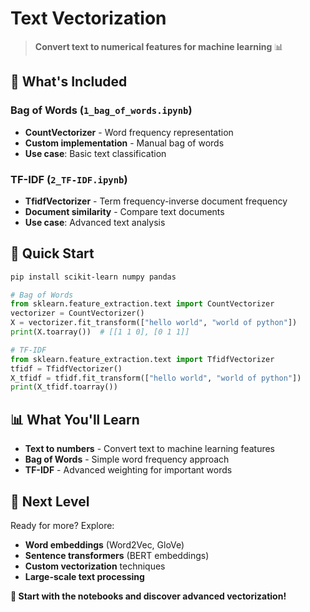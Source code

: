 # Text Vectorization

> **Convert text to numerical features for machine learning** 📊

## 📁 What's Included

### **Bag of Words** (`1_bag_of_words.ipynb`)
- **CountVectorizer** - Word frequency representation
- **Custom implementation** - Manual bag of words
- **Use case**: Basic text classification

### **TF-IDF** (`2_TF-IDF.ipynb`)
- **TfidfVectorizer** - Term frequency-inverse document frequency
- **Document similarity** - Compare text documents
- **Use case**: Advanced text analysis

## 🚀 Quick Start

```bash
pip install scikit-learn numpy pandas
```

```python
# Bag of Words
from sklearn.feature_extraction.text import CountVectorizer
vectorizer = CountVectorizer()
X = vectorizer.fit_transform(["hello world", "world of python"])
print(X.toarray())  # [[1 1 0], [0 1 1]]

# TF-IDF
from sklearn.feature_extraction.text import TfidfVectorizer
tfidf = TfidfVectorizer()
X_tfidf = tfidf.fit_transform(["hello world", "world of python"])
print(X_tfidf.toarray())
```

## 📊 What You'll Learn

- **Text to numbers** - Convert text to machine learning features
- **Bag of Words** - Simple word frequency approach
- **TF-IDF** - Advanced weighting for important words

## 🎯 Next Level

Ready for more? Explore:
- **Word embeddings** (Word2Vec, GloVe)
- **Sentence transformers** (BERT embeddings)
- **Custom vectorization** techniques
- **Large-scale text processing**

**🚀 Start with the notebooks and discover advanced vectorization!**
